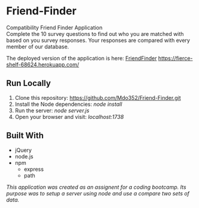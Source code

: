 # Friend-Finder
Compatibility Friend Finder Application  
Complete the 10 survey questions to find out who you are matched with based on you survey responses. Your responses are compared with every member of our database.

The deployed version of the application is here: [FriendFinder](https://fierce-shelf-68624.herokuapp.com/) https://fierce-shelf-68624.herokuapp.com/

## Run Locally
1. Clone this repository: https://github.com/Mdo352/Friend-Finder.git  
1. Install the Node dependencies: _node install_  
1. Run the server: _node server.js_  
1. Open your browser and visit: _localhost:1738_

## Built With
- jQuery
- node.js
- npm
  - express 
  - path

_This application was created as an assignent for a coding bootcamp. Its purpose was to setup a server using node and use a compare two sets of data._
